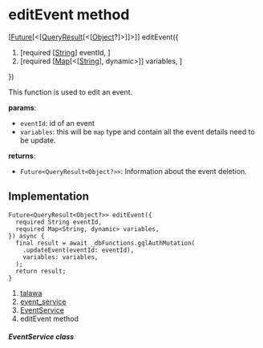 
<div>

# editEvent method

</div>


[[Future](https://api.flutter.dev/flutter/dart-core/Future-class.html)[\<[[QueryResult](https://pub.dev/documentation/graphql/5.2.0-beta.9/graphql/QueryResult-class.html)[\<[[Object](https://api.flutter.dev/flutter/dart-core/Object-class.html)?]\>]]\>]]
editEvent({

1.  [required
    [[String](https://api.flutter.dev/flutter/dart-core/String-class.html)]
    eventId, ]
2.  [required
    [[Map](https://api.flutter.dev/flutter/dart-core/Map-class.html)[\<[[String](https://api.flutter.dev/flutter/dart-core/String-class.html)],
    dynamic\>]]
    variables, ]

})



This function is used to edit an event.

**params**:

-   `eventId`: id of an event
-   `variables`: this will be `map` type and contain all the event
    details need to be update.

**returns**:

-   `Future<QueryResult<Object?>>`: Information about the event
    deletion.



## Implementation

``` language-dart
Future<QueryResult<Object?>> editEvent({
  required String eventId,
  required Map<String, dynamic> variables,
}) async {
  final result = await _dbFunctions.gqlAuthMutation(
    .updateEvent(eventId: eventId),
    variables: variables,
  );
  return result;
}
```







1.  [talawa](../../index.html)
2.  [event_service](../../services_event_service/)
3.  [EventService](../../services_event_service/EventService-class.html)
4.  editEvent method

##### EventService class







